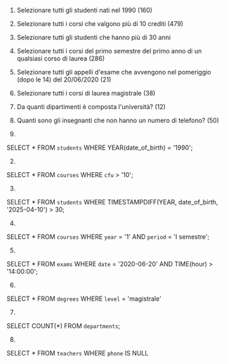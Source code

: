 1. Selezionare tutti gli studenti nati nel 1990 (160)
2. Selezionare tutti i corsi che valgono più di 10 crediti (479)
3. Selezionare tutti gli studenti che hanno più di 30 anni
4. Selezionare tutti i corsi del primo semestre del primo anno di un qualsiasi corso di laurea (286)
5. Selezionare tutti gli appelli d'esame che avvengono nel pomeriggio (dopo le 14) del 20/06/2020 (21)
6. Selezionare tutti i corsi di laurea magistrale (38)
7. Da quanti dipartimenti è composta l'università? (12)
8. Quanti sono gli insegnanti che non hanno un numero di telefono? (50)


1. 
SELECT * 
FROM `students`
WHERE YEAR(date_of_birth) = '1990';

2.
SELECT * 
FROM `courses`
WHERE `cfu` > '10';

3.
SELECT * 
FROM `students`
WHERE TIMESTAMPDIFF(YEAR, date_of_birth, '2025-04-10') > 30;

4.
SELECT * 
FROM `courses`
WHERE `year` = '1' 
AND `period` = 'I semestre';

5.
SELECT *
FROM `exams`
WHERE `date` = '2020-06-20' AND TIME(hour) > '14:00:00';

6.
SELECT *
FROM `degrees`
WHERE `level` = 'magistrale'

7.
SELECT COUNT(*)
FROM `departments`;

8.
SELECT *
FROM `teachers`
WHERE `phone` IS NULL
